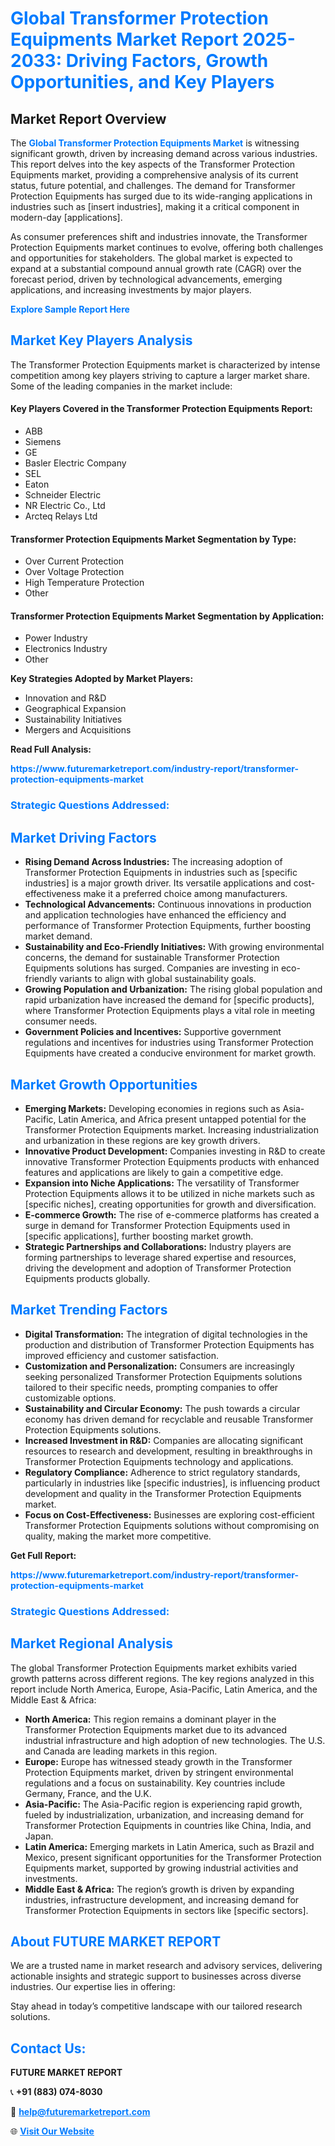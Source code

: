 <h1 style="color: #007BFF;">Global Transformer Protection Equipments Market Report 2025-2033: Driving Factors, Growth Opportunities, and Key Players</h1>

<section id="overview">
<h2>Market Report Overview</h2>
<p>The <a href="https://www.futuremarketreport.com/industry-report/transformer-protection-equipments-market" style="color: #007BFF; text-decoration: none;"><strong>Global Transformer Protection Equipments Market</strong></a> is witnessing significant growth, driven by increasing demand across various industries. This report delves into the key aspects of the Transformer Protection Equipments market, providing a comprehensive analysis of its current status, future potential, and challenges. The demand for Transformer Protection Equipments has surged due to its wide-ranging applications in industries such as [insert industries], making it a critical component in modern-day [applications].</p>
<p>As consumer preferences shift and industries innovate, the Transformer Protection Equipments market continues to evolve, offering both challenges and opportunities for stakeholders. The global market is expected to expand at a substantial compound annual growth rate (CAGR) over the forecast period, driven by technological advancements, emerging applications, and increasing investments by major players.</p>
</section>

<section id="overview">
<p><a href="https://www.futuremarketreport.com/request-sample/reportId=105433" style="color: #007BFF; text-decoration: none;"><strong>Explore Sample Report Here</strong></a></p>
</section>

<section id="key-players">
<h2 style="color: #007BFF;">Market Key Players Analysis</h2>
<p>The Transformer Protection Equipments market is characterized by intense competition among key players striving to capture a larger market share. Some of the leading companies in the market include:</p>
<h4>Key Players Covered in the Transformer Protection Equipments Report:</h4>
<ul><li>ABB</li><li>Siemens</li><li>GE</li><li>Basler Electric Company</li><li>SEL</li><li>Eaton</li><li>Schneider Electric</li><li>NR Electric Co., Ltd</li><li>Arcteq Relays Ltd</li></ul>
<h4>Transformer Protection Equipments Market Segmentation by Type:</h4>
<ul><li>Over Current Protection</li><li>Over Voltage Protection</li><li>High Temperature Protection</li><li>Other</li></ul>

<h4>Transformer Protection Equipments Market Segmentation by Application:</h4>
<ul><li>Power Industry</li><li>Electronics Industry</li><li>Other</li></ul>
<p><strong>Key Strategies Adopted by Market Players:</strong></p>
<ul>
<li>Innovation and R&D</li>
<li>Geographical Expansion</li>
<li>Sustainability Initiatives</li>
<li>Mergers and Acquisitions</li>
</ul>
</section>

<section>
<p><strong>Read Full Analysis: </strong></p><a href="https://www.futuremarketreport.com/industry-report/transformer-protection-equipments-market" style="color: #007BFF; text-decoration: none;"><strong>https://www.futuremarketreport.com/industry-report/transformer-protection-equipments-market</strong></a>
<h3 style="color: #007BFF;">Strategic Questions Addressed:</h3>
</section>

<section id="driving-factors">
<h2 style="color: #007BFF;">Market Driving Factors</h2>
<ul>
<li><strong>Rising Demand Across Industries:</strong> The increasing adoption of Transformer Protection Equipments in industries such as [specific industries] is a major growth driver. Its versatile applications and cost-effectiveness make it a preferred choice among manufacturers.</li>
<li><strong>Technological Advancements:</strong> Continuous innovations in production and application technologies have enhanced the efficiency and performance of Transformer Protection Equipments, further boosting market demand.</li>
<li><strong>Sustainability and Eco-Friendly Initiatives:</strong> With growing environmental concerns, the demand for sustainable Transformer Protection Equipments solutions has surged. Companies are investing in eco-friendly variants to align with global sustainability goals.</li>
<li><strong>Growing Population and Urbanization:</strong> The rising global population and rapid urbanization have increased the demand for [specific products], where Transformer Protection Equipments plays a vital role in meeting consumer needs.</li>
<li><strong>Government Policies and Incentives:</strong> Supportive government regulations and incentives for industries using Transformer Protection Equipments have created a conducive environment for market growth.</li>
</ul>
</section>

<section id="growth-opportunities">
<h2 style="color: #007BFF;">Market Growth Opportunities</h2>
<ul>
<li><strong>Emerging Markets:</strong> Developing economies in regions such as Asia-Pacific, Latin America, and Africa present untapped potential for the Transformer Protection Equipments market. Increasing industrialization and urbanization in these regions are key growth drivers.</li>
<li><strong>Innovative Product Development:</strong> Companies investing in R&D to create innovative Transformer Protection Equipments products with enhanced features and applications are likely to gain a competitive edge.</li>
<li><strong>Expansion into Niche Applications:</strong> The versatility of Transformer Protection Equipments allows it to be utilized in niche markets such as [specific niches], creating opportunities for growth and diversification.</li>
<li><strong>E-commerce Growth:</strong> The rise of e-commerce platforms has created a surge in demand for Transformer Protection Equipments used in [specific applications], further boosting market growth.</li>
<li><strong>Strategic Partnerships and Collaborations:</strong> Industry players are forming partnerships to leverage shared expertise and resources, driving the development and adoption of Transformer Protection Equipments products globally.</li>
</ul>
</section>

<section id="trending-factors">
<h2 style="color: #007BFF;">Market Trending Factors</h2>
<ul>
<li><strong>Digital Transformation:</strong> The integration of digital technologies in the production and distribution of Transformer Protection Equipments has improved efficiency and customer satisfaction.</li>
<li><strong>Customization and Personalization:</strong> Consumers are increasingly seeking personalized Transformer Protection Equipments solutions tailored to their specific needs, prompting companies to offer customizable options.</li>
<li><strong>Sustainability and Circular Economy:</strong> The push towards a circular economy has driven demand for recyclable and reusable Transformer Protection Equipments solutions.</li>
<li><strong>Increased Investment in R&D:</strong> Companies are allocating significant resources to research and development, resulting in breakthroughs in Transformer Protection Equipments technology and applications.</li>
<li><strong>Regulatory Compliance:</strong> Adherence to strict regulatory standards, particularly in industries like [specific industries], is influencing product development and quality in the Transformer Protection Equipments market.</li>
<li><strong>Focus on Cost-Effectiveness:</strong> Businesses are exploring cost-efficient Transformer Protection Equipments solutions without compromising on quality, making the market more competitive.</li>
</ul>
</section>

<section>
<p><strong>Get Full Report: </strong></p><a href="https://www.futuremarketreport.com/industry-report/transformer-protection-equipments-market" style="color: #007BFF; text-decoration: none;"><strong>https://www.futuremarketreport.com/industry-report/transformer-protection-equipments-market</strong></a>
<h3 style="color: #007BFF;">Strategic Questions Addressed:</h3>
</section>


<section id="regional-analysis">
<h2 style="color: #007BFF;">Market Regional Analysis</h2>
<p>The global Transformer Protection Equipments market exhibits varied growth patterns across different regions. The key regions analyzed in this report include North America, Europe, Asia-Pacific, Latin America, and the Middle East & Africa:</p>
<ul>
<li><strong>North America:</strong> This region remains a dominant player in the Transformer Protection Equipments market due to its advanced industrial infrastructure and high adoption of new technologies. The U.S. and Canada are leading markets in this region.</li>
<li><strong>Europe:</strong> Europe has witnessed steady growth in the Transformer Protection Equipments market, driven by stringent environmental regulations and a focus on sustainability. Key countries include Germany, France, and the U.K.</li>
<li><strong>Asia-Pacific:</strong> The Asia-Pacific region is experiencing rapid growth, fueled by industrialization, urbanization, and increasing demand for Transformer Protection Equipments in countries like China, India, and Japan.</li>
<li><strong>Latin America:</strong> Emerging markets in Latin America, such as Brazil and Mexico, present significant opportunities for the Transformer Protection Equipments market, supported by growing industrial activities and investments.</li>
<li><strong>Middle East & Africa:</strong> The region’s growth is driven by expanding industries, infrastructure development, and increasing demand for Transformer Protection Equipments in sectors like [specific sectors].</li>
</ul>
</section>

<footer>
<h2 style="color: #007BFF;">About FUTURE MARKET REPORT</h2>
<p>We are a trusted name in market research and advisory services, delivering actionable insights and strategic support to businesses across diverse industries. Our expertise lies in offering:</p>

<p>Stay ahead in today’s competitive landscape with our tailored research solutions.</p>

<h2 style="color: #007BFF;">Contact Us:</h2>
<p><strong>FUTURE MARKET REPORT</strong></p>
<p>📞 <strong>+91 (883) 074-8030</strong></p>
<p>📧 <strong><a href="mailto:help@futuremarketreport.com" style="color: #007BFF;">help@futuremarketreport.com</a></strong></p>
<p>🌐 <strong><a href="https://www.futuremarketreport.com/" style="color: #007BFF;">Visit Our Website</a></strong></p>
</footer>